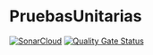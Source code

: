 # PruebasUnitarias
[![SonarCloud](https://sonarcloud.io/images/project_badges/sonarcloud-white.svg)](https://sonarcloud.io/dashboard?id=SamuelFumeroHdez_PruebasUnitarias)
[![Quality Gate Status](https://sonarcloud.io/api/project_badges/measure?project=SamuelFumeroHdez_PruebasUnitarias&metric=alert_status)](https://sonarcloud.io/dashboard?id=SamuelFumeroHdez_PruebasUnitarias)
